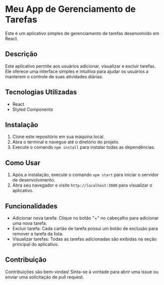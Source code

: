 # Meu App de Gerenciamento de Tarefas

Este é um aplicativo simples de gerenciamento de tarefas desenvolvido em React.

## Descrição

Este aplicativo permite aos usuários adicionar, visualizar e excluir tarefas. Ele oferece uma interface simples e intuitiva para ajudar os usuários a manterem o controle de suas atividades diárias.

## Tecnologias Utilizadas

- React
- Styled Components

## Instalação

1. Clone este repositório em sua máquina local.
2. Abra o terminal e navegue até o diretório do projeto.
3. Execute o comando `npm install` para instalar todas as dependências.

## Como Usar

1. Após a instalação, execute o comando `npm start` para iniciar o servidor de desenvolvimento.
2. Abra seu navegador e visite `http://localhost:3000` para visualizar o aplicativo.

## Funcionalidades

- Adicionar nova tarefa: Clique no botão "+" no cabeçalho para adicionar uma nova tarefa.
- Excluir tarefa: Cada cartão de tarefa possui um botão de exclusão para remover a tarefa da lista.
- Visualizar tarefas: Todas as tarefas adicionadas são exibidas na seção principal do aplicativo.

## Contribuição

Contribuições são bem-vindas! Sinta-se à vontade para abrir uma issue ou enviar uma solicitação de pull request.

